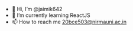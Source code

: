 - 👋 Hi, I’m @jaimik642
- 🌱 I’m currently learning ReactJS
- 📫 How to reach me 20bce503@nirmauni.ac.in


<!---
jaimik642/jaimik642 is a ✨ special ✨ repository because its `README.md` (this file) appears on your GitHub profile.
You can click the Preview link to take a look at your changes.
--->
